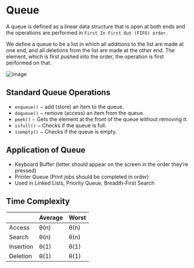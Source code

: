 # Queue

A queue is defined as a linear data structure that is open at both ends and the operations are performed in `First In First Out (FIFO) order`.

We define a queue to be a list in which all additions to the list are made at one end, and all deletions from the list are made at the other end. The element, which is first pushed into the order, the operation is first performed on that.

![image](https://user-images.githubusercontent.com/72748315/208666067-ad2e6ae1-0a3b-4376-b28e-60fd6b495d83.png)

## Standard Queue Operations

- `enqueue()` − add (store) an item to the queue.
- `dequeue()` − remove (access) an item from the queue.
- `peek()` − Gets the element at the front of the queue without removing it.
- `isfull()` − Checks if the queue is full.
- `isempty()` − Checks if the queue is empty.

## Application of Queue

- Keyboard Buffer (letter should appear on the screen in the order they’re pressed)
- Printer Queue (Print jobs should be completed in order)
- Used in Linked Lists, Priority Queue, Breadth-First Search

## Time Complexity

|        | Average | Worst |
| ------ | ------- | ----- |
| Access | θ(n)    | θ(n)  |
| Search | θ(n)    | θ(n)  |
| Insertion | θ(1) | θ(1)  |
| Deletion | θ(1)  | θ(1)  |

